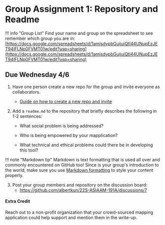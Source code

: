 # Group Assignment 1: Repository and Readme

!!! info "Group List"
    Find your name and group on the spreadsheet to see remember which group you are in: [https://docs.google.com/spreadsheets/d/1amjsdypbGuijuiQtI44UNupEzJET94IFLNp0FVMT01w/edit?usp=sharing](https://docs.google.com/spreadsheets/d/1amjsdypbGuijuiQtI44UNupEzJET94IFLNp0FVMT01w/edit?usp=sharing)

## Due Wednesday 4/6

1. Have one person create a new repo for the group and invite everyone as collaborators.
   
   - [Guide on how to create a new repo and invite](../../help/git_creating.md)

2. Add a `readme.md` to the repository that briefly describes the following in 1-2 sentences:

   - What social problem is being addressed?

   - Who is being empowered by your mapplication?

   - What technical and ethical problems could there be in developing this tool?

!!! note "Markdown tip"
    Markdown is text formatting that is used all over and commonly encountered on GitHub too! Since is your group's introduction to the world, make sure you use [Markdown formatting](https://help.github.com/features/mastering-markdown/) to style your content properly.  

3. Post your group members and repository on the discussion board:
     - https://github.com/albertkun/22S-ASIAAM-191A/discussions/7

#### **Extra Credit**

Reach out to a non-profit organization that your crowd-sourced mapping application could help support and mention them in the write-up.
